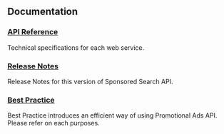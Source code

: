 ## Documentation
### [API Reference](/docs/en/api_reference/ReadMe.md) 
Technical specifications for each web service.

### [Release Notes](/docs/en/ReleaseNotes.md)
Release Notes for this version of Sponsored Search API.
  
### [Best Practice](/docs/en/bestpractice/ReadMe.md)
Best Practice introduces an efficient way of using Promotional Ads API.  
Please refer on each purposes.  

